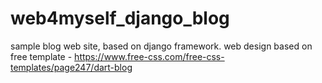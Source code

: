# web4myself_django_blog
sample blog web site, based on django framework.
web design based on free template - https://www.free-css.com/free-css-templates/page247/dart-blog
